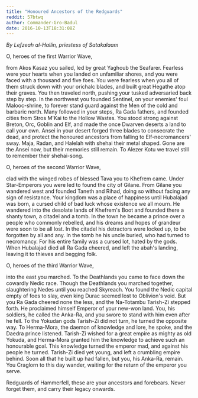 ```yaml
---
title: "Honoured Ancestors of the Redguards"
reddit: 57btwq
author: Commander-Gro-Badul
date: 2016-10-13T18:31:08Z
---
```


*By Lefzeah al-Hallin, priestess of Satakalaam*

O, heroes of the first Warrior Wave,

from Akos Kasaz you sailed, led by great Yaghoub the Seafarer. Fearless were your hearts when you landed on unfamiliar shores, and you were faced with a thousand and five foes. You were fearless when you all of them struck down with your orichalc blades, and built great Hegathe atop their graves. You then traveled north, pushing your tusked adversaried back step by step. In the northwest you founded Sentinel, on your enemies' foul Malooc-shrine, to forever stand guard against the Men of the cold and barbaric north. Many followed in your steps, Ra Gada fathers, and founded cities from Stros M'Kai to the Hollow Wastes. You stood strong against Breton, Orc, Goblin and Elf, and made the once Dwarven deserts a land to call your own. Ansei in your desert forged three blades to consecrate the dead, and protect the honoured ancestors from falling to Elf-necromancers' sway. Maja, Radan, and Halelah with shehai their metal shaped. Gone are the Ansei now, but their memories still remain. To Alezer Kotu we travel still to remember their shehai-song.

O, heroes of the second Warrior Wave,

clad with the winged robes of blessed Tava you to Khefrem came. Under Star-Emperors you were led to found the city of Gilane. From Gilane you wandered west and founded Taneth and Rihad, doing so without facing any sign of resistance. Your kingdom was a place of happiness until Hubalajad was born, a cursed child of bad luck whose existence we all mourn. He wandered into the desolate lands of Khefrem's Boot and founded there a shanty town, a citadel and a tomb. In the town he became a prince over a people who commonly rebelled, and his dreams and hopes of grandeur were soon to be all lost. In the citadel his detractors were locked up, to be forgotten by all and any. In the tomb he his uncle buried, who had turned to necromancy. For his entire family was a cursed lot, hated by the gods. When Hubalajad died all Ra Gada cheered, and left the abah's landing, leaving it to thieves and begging folk.

O, heroes of the third Warrior Wave,

into the east you marched. To the Deathlands you came to face down the cowardly Nedic race. Though the Deathlands you marched together, slaughtering Nedes until you reached Skyreach. You found the Nedic capital empty of foes to slay, even king Durac seemed lost to Oblivion's void. But you Ra Gada cheered none the less, and the Na-Totambu Tarish-Zi stepped forth. He proclaimed himself Emperor of your new-won land. You, his soldiers, he called the Anka-Ra, and you swore to stand with him even after he fell. To the Yokudan gods Tarish-Zi did not turn, he turned the opposite way. To Herma-Mora, the daemon of knowledge and lore, he spoke, and the Daedra prince listened. Tarish-Zi wished for a great empire as mighty as old Yokuda, and Herma-Mora granted him the knowledge to achieve such an honourable goal. This knowledge turned the emperor mad, and against his people he turned. Tarish-Zi died yet young, and left a crumbling empire behind. Soon all that he built up had fallen, but you, his Anka-Ra, remain. You Craglorn to this day wander, waiting for the return of the emperor you serve.

Redguards of Hammerfell, these are your ancestors and forebears. Never forget them, and carry their legacy onwards.
